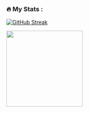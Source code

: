 ### :fire: My Stats :
[![GitHub Streak](http://github-readme-streak-stats.herokuapp.com?user=muratozkol&theme=highcontrast&background=000000&ring=FFA500&fire=DD2727&currStreakLabel=DD2727)](https://git.io/streak-stats)

[<img align="top-right" src="https://github-readme-stats.vercel.app/api/top-langs/?username=muratozkol&layout=compact&theme=dark" height="200"/>](https://github.com/muratozkol/github-readme-stats)






